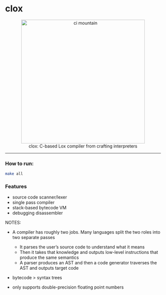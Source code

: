 # clox

<div align="center" >
  <img src="https://craftinginterpreters.com/image/a-map-of-the-territory/mountain.png" alt="ci mountain" height="400">
  <br/>
  clox: C-based Lox compiler from crafting interpreters
  <br/>
</div>

-------

### How to run: 

```bash
make all
```

### Features
- source code scanner/lexer
- single pass compiler
- stack-based bytecode VM
- debugging disassembler

NOTES:
- A compiler has roughly two jobs. Many languages split the two roles into two separate passes
  - It parses the user’s source code to understand what it means
  - Then it takes that knowledge and outputs low-level instructions that produce the same semantics
  - A parser produces an AST and then a code generator traverses the AST and outputs target code

- bytecode > syntax trees
- only supports double-precision floating point numbers
